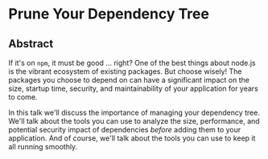 # Prune Your Dependency Tree

## Abstract
If it's on `npm`, it must be good ... right?  One of the best things about node.js is the vibrant ecosystem of existing packages.  But choose wisely!  The packages you choose to depend on can have a significant impact on the size, startup time, security, and maintainability of your application for years to come.

In this talk we'll discuss the importance of managing your dependency tree.  We'll talk about the tools you can use to analyze the size, performance, and potential security impact of dependencies *before* adding them to your application.  And of course, we'll talk about the tools you can use to keep it all running smoothly.

